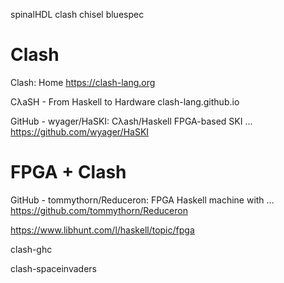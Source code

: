 






spinalHDL
clash
chisel
bluespec









# Clash
  





















Clash: Home
https://clash-lang.org


CλaSH - From Haskell to Hardware
clash-lang.github.io

GitHub - wyager/HaSKI: Cλash/Haskell FPGA-based SKI ...
https://github.com/wyager/HaSKI

# FPGA + Clash


GitHub - tommythorn/Reduceron: FPGA Haskell machine with ...
https://github.com/tommythorn/Reduceron



https://www.libhunt.com/l/haskell/topic/fpga

clash-ghc

clash-spaceinvaders













